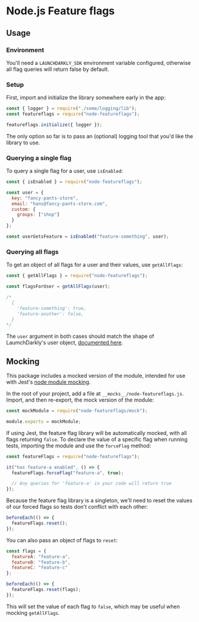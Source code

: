 # Node.js Feature flags

## Usage

### Environment

You'll need a `LAUNCHDARKLY_SDK` environment variable configured, otherwise all
flag queries will return false by default.

### Setup

First, import and initialize the library somewhere early in the app:

```js
const { logger } = require("./some/logging/lib");
const featureflags = require("node-featureflags");

featureflags.initialize({ logger });
```

The only option so far is to pass an (optional) logging tool that you'd like the
library to use.

### Querying a single flag

To query a single flag for a user, use `isEnabled`:

```js
const { isEnabled } = require("node-featureflags");

const user = {
  key: "fancy-pants-store",
  email: "hans@fancy-pants-store.com",
  custom: {
    groups: ["shop"]
  }
};

const userGetsFeature = isEnabled("feature-something", user);
```

### Querying all flags

To get an object of all flags for a user and their values, use `getAllFlags`:

```js
const { getAllFlags } = require("node-featureflags");

const flagsForUser = getAllFlags(user);

/*
  {
    'feature-something': true,
    'feature-another': false,
  }
*/
```

The `user` argument in both cases should match the shape of LaumchDarkly's user
object,
[documented here](https://docs.launchdarkly.com/docs/node-sdk-reference#section-users).

## Mocking

This package includes a mocked version of the module, intended for use with
Jest's
[node module mocking](https://jestjs.io/docs/en/manual-mocks#mocking-node-modules).

In the root of your project, add a file at `__mocks__/node-featureflags.js`.
Import, and then re-export, the mock version of the module:

```js
const mockModule = require("node-featureflags/mock");

module.exports = mockModule;
```

If using Jest, the feature flag library will be automatically mocked, with all
flags returning `false`. To declare the value of a specific flag when running
tests, importing the module and use the `forceFlag` method:

```js
const featureFlags = require("node-featureflags");

it("has feature-a enabled", () => {
  featureFlags.forceFlag("feature-a", true);

  // Any queries for 'feature-a' in your code will return true
});
```

Because the feature flag library is a singleton, we'll need to reset the values
of our forced flags so tests don't conflict with each other:

```js
beforeEach(() => {
  featureFlags.reset();
});
```

You can also pass an object of flags to `reset`:

```js
const flags = {
  featureA: "feature-a",
  featureB: "feature-b",
  featureC: "feature-c"
};

beforeEach(() => {
  featureFlags.reset(flags);
});
```

This will set the value of each flag to `false`, which may be useful when
mocking `getAllFlags`.
